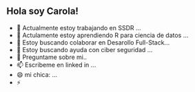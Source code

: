 ## Hola soy Carola!



- 🔭 Actualmente estoy trabajando en SSDR ...
- 🌱 Actulamente estoy aprendiendo R para ciencia de datos ...
- 👯 Estoy buscando colaborar en Desarollo Full-Stack...
- 🤔 Estoy buscando ayuda con ciber seguridad ...
- 💬 Preguntame sobre mi..
- 📫 Escribeme en linked in ...
- 😄 mi chica: ...
- ⚡ 

